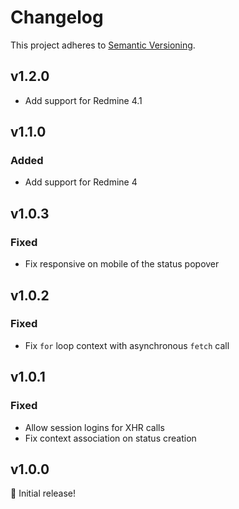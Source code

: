 # Changelog

This project adheres to [Semantic Versioning](https://semver.org/spec/v2.0.0.html).

## v1.2.0

* Add support for Redmine 4.1

## v1.1.0

### Added

* Add support for Redmine 4

## v1.0.3

### Fixed

* Fix responsive on mobile of the status popover

## v1.0.2

### Fixed

* Fix `for` loop context with asynchronous `fetch` call

## v1.0.1

### Fixed

* Allow session logins for XHR calls
* Fix context association on status creation

## v1.0.0

🎉 Initial release!
